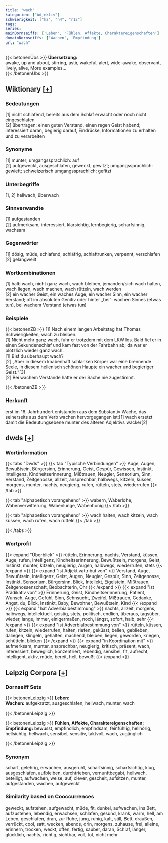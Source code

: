 ```yaml
---
title: "wach"
kategorien: ["Adjektiv"]
schwierigkeit: ["k2", "h4", "r12"]
tags:
series:
mainDornseiffs: ['Leben', 'Fühlen, Affekte, Charaktereigenschaften']
domainDornseiffs: ['Wachen', 'Empfindung']
url: "wach"
---
```


{{< betonenÜbs >}}
**Übersetzung:**  
awake, up and about, stirring, astir, wakeful, alert, wide-awake, observant, lively, alive, More examples...  
{{< /betonenÜbs >}}

## Wiktionary [[+](https://de.wiktionary.org/wiki/wach)]

### Bedeutungen
[1] nicht schlafend, bereits aus dem Schlaf erwacht oder noch nicht eingeschlafen  
[2] übertragen: einen guten Verstand, einen regen Geist habend; interessiert daran, begierig darauf, Eindrücke, Informationen zu erhalten und zu verarbeiten  

### Synonyme
[1] munter; umgangssprachlich: auf  
[2] aufgeweckt, ausgeschlafen, geweckt, gewitzt; umgangssprachlich: gewieft; schweizerisch umgangssprachlich: gefitzt  

### Unterbegriffe
[1, 2] hellwach, überwach  

### Sinnverwandte
[1] aufgestanden  
[2] aufmerksam, interessiert, klarsichtig, lernbegierig, scharfsinnig, wachsam  

### Gegenwörter
[1] dösig, müde, schlafend, schläfrig, schlaftrunken, verpennt, verschlafen  
[2] gelangweilt  

### Wortkombinationen
[1] halb wach, nicht ganz wach, wach bleiben, jemanden/sich wach halten, wach liegen, wach machen, wach rütteln, wach werden  
[2] ein wacher Geist, ein waches Auge, ein wacher Sinn, ein wacher Verstand; oft im absoluten Genitiv oder hinter „bei“: wachen Sinnes (etwas tun), bei wachem Verstand (etwas tun)  

### Beispiele
{{< betonenZB >}}
[1] Nach einem langen Arbeitstag hat Thomas Schwierigkeiten, wach zu bleiben.  
[1] Nicht mehr ganz wach, fuhr er trotzdem mit dem LKW los. Bald fiel er in einen Sekundenschlaf und kam fast von der Fahrbahn ab; da war er plötzlich wieder ganz wach.  
[1] Bist du überhaupt wach?  
[2] „Aber in diesem knabenhaft schlanken Körper war eine brennende Seele, in diesem hellenisch schönen Haupte ein wacher und begieriger Geist.“[3]  
[2] Bei wachem Verstande hätte er der Sache nie zugestimmt.  

{{< /betonenZB >}}
### Herkunft
erst im 16. Jahrhundert entstanden aus dem Substantiv Wache, das seinerseits aus dem Verb wachen hervorgegangen ist;[1] wach ersetzt damit die Bedeutungsebene munter des älteren Adjektivs wacker[2]  



## dwds [[+](https://www.dwds.de/wb/wach)]

### Wortinformation
{{< tabs "Dwds" >}}
{{< tab "Typische Verbindungen" >}}
Auge, Augen, Bewußtsein, Bürgersinn, Erinnerung, Geist, Gespür, Gewissen, Instinkt, Intelligenz, Kindheitserinnerung, Mißtrauen, Neugier, Sensorium, Sinn, Verstand, Zeitgenosse, allzeit, ansprechbar, halbwegs, kitzeln, küssen, morgens, munter, nachts, neugierig, rufen, rütteln, stets, wiederrufen
{{< /tab >}}

{{< tab "alphabetisch vorangehend" >}}
wabern, Waberlohe, Wabenverwitterung, Wabenlunge, Wabenhonig
{{< /tab >}}

{{< tab "alphabetisch vorangehend" >}}
wach halten, wach kitzeln, wach küssen, wach rufen, wach rütteln
{{< /tab >}}

{{< /tabs >}}

### Wortprofil
{{< expand "Überblick" >}} rütteln, Erinnerung, nachts, Verstand, küssen, Auge, rufen, Intelligenz, Kindheitserinnerung, Bewußtsein, morgens, Geist, Instinkt, munter, kitzeln, neugierig, Augen, halbwegs, wiederrufen, stets {{< /expand >}}
{{< expand "ist Adjektivattribut von" >}} Verstand, Auge, Bewußtsein, Intelligenz, Geist, Augen, Neugier, Gespür, Sinn, Zeitgenosse, Instinkt, Sensorium, Bürgersinn, Blick, Intellekt, Eigelstein, Mißtrauen, Zeitgenossenschaft, Beobachterin, Ohr {{< /expand >}}
{{< expand "ist Prädikativ von" >}} Erinnerung, Geist, Kindheitserinnerung, Patient, Wunsch, Auge, Gefühl, Sinn, Sehnsucht, Zweifel, Mißtrauen, Gedanke, Angst, du, Blick, Instinkt, Baby, Bewohner, Bewußtsein, Kind {{< /expand >}}
{{< expand "hat Adverbialbestimmung" >}} nachts, allzeit, morgens, halbwegs, intellektuell, geistig, stets, politisch, endlich, überaus, tagsüber, wieder, lange, immer, einigermaßen, noch, längst, sofort, halb, sehr {{< /expand >}}
{{< expand "ist Adverbialbestimmung von" >}} rütteln, küssen, rufen, kitzeln, wiederrufen, halten, riefen, geküsst, bellen, geblieben, daliegen, klingeln, gehalten, machend, bleiben, liegen, geworden, kriegen, schütteln, blicken {{< /expand >}}
{{< expand "in Koordination mit" >}} aufmerksam, munter, ansprechbar, neugierig, kritisch, präsent, wach, interessiert, beweglich, konzentriert, lebendig, sensibel, fit, aufrecht, intelligent, aktiv, müde, bereit, hell, bewußt {{< /expand >}}

## Leipzig Corpora [[+](https://corpora.uni-leipzig.de/en/res?word=wach&corpusId=deu_newscrawl-public_2018)]

### Dornseiff Sets
{{< betonenLeipzig >}}
**Leben:**  
**Wachen:** aufgekratzt, ausgeschlafen, hellwach, munter, wach  

{{< /betonenLeipzig >}}


{{< betonenLeipzig >}}
**Fühlen, Affekte, Charaktereigenschaften:**  
**Empfindung:** bewusst, empfindlich, empfindsam, feinfühlig, hellhörig, hellsichtig, hellwach, sensibel, sensitiv, taktvoll, wach, zugänglich  

{{< /betonenLeipzig >}}

### Synonym
scharf, gelehrig, erwachen, ausgeruht, scharfsinnig, scharfsichtig, klug, ausgeschlafen, aufbleiben, durchtrieben, vernunftbegabt, hellwach, beteiligt, aufwachen, weise, auf, clever, gescheit, aufsitzen, munter, aufgestanden, wachen, aufgeweckt


### Similarity based on Cooccurrences
geweckt, aufstehen, aufgewacht, müde, fit, dunkel, aufwachen, ins Bett, aufzustehen, lebendig, erwachsen, schlafen, gesund, krank, warm, hell, am Leben, geschlafen, dran, zur Ruhe, jung, ruhig, kalt, still, Bett, draußen, verrückt, cool, satt, wecken, abends, drin, morgens, zuhause, frei, alleine, erinnern, trocken, weckt, offen, fertig, sauber, daran, Schlaf, länger, glücklich, nachts, richtig, sichtbar, voll, tot, nicht mehr

